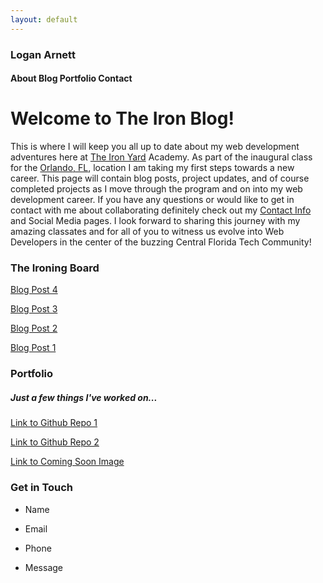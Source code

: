 ```yaml
---
layout: default
---
```

### Logan Arnett

#### About Blog Portfolio Contact

# Welcome to The Iron Blog!
This is where I will keep you all up to date about my web development
adventures here at [The Iron Yard](http://theironyard.com/) Academy. As part
of the inaugural class for the [Orlando, FL](http://theironyard.com/locations/orlando/), location I
am taking my first steps towards a new career. This page will contain blog posts,
project updates, and of course completed projects as I move through the program
and on into my web development career. If you have any questions or would like 
to get in contact with me about collaborating definitely check out my [Contact Info](#contact)
and Social Media pages. I look forward to sharing this journey with my amazing
classates and for all of you to witness us evolve into Web Developers in the 
center of the buzzing Central Florida Tech Community!

### The Ironing Board

[Blog Post 4](/)

[Blog Post 3](/)

[Blog Post 2](/)

[Blog Post 1](/)

### Portfolio
##### Just a few things I've worked on...

[Link to Github Repo 1](/)

[Link to Github Repo 2](/)

[Link to Coming Soon Image](/)

### Get in Touch

* Name

* Email
 
* Phone

* Message






